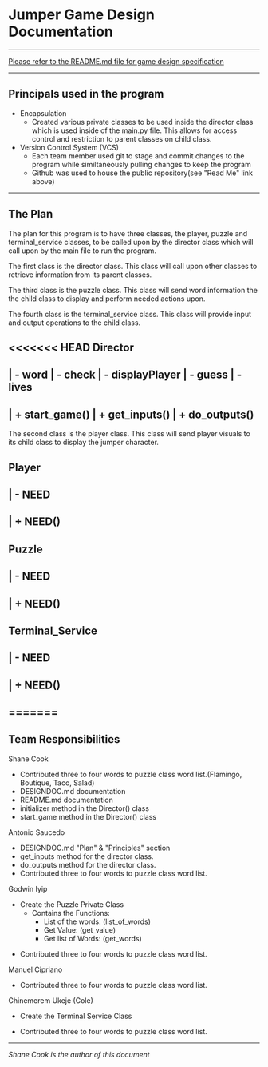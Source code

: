 # Jumper Game Design Documentation
---
[Please refer to the README.md file for game design specification](README.md)

---
## Principals used in the program
* Encapsulation
  * Created various private classes to be used inside the director class which is used inside of the main.py file. This allows for access control and restriction to parent classes on child class.
* Version Control System (VCS)
  * Each team member used git to stage and commit changes to the program while similtaneously pulling changes to keep the program
  * Github was used to house the public repository(see "Read Me" link above)
---
## The Plan
The plan for this program is to have three classes, the player, puzzle and terminal_service classes, to be called upon by the director class which will call upon by the main file to run the program. 

The first class is the director class. This class will call upon other classes to retrieve information from its parent classes. 

The third class is the puzzle class. This class will send word information the the child class to display and perform needed actions upon.

The fourth class is the terminal_service class. This class will provide input and output operations to the child class.

<<<<<<< HEAD
Director
---------------------------

| - word
| - check
| - displayPlayer
| - guess
| - lives
----------------------------
| + start_game()
| + get_inputs()
| + do_outputs()
----------------------------

The second class is the player class. This class will send player visuals to its child class to display the jumper character.

Player
---------------------------

| - NEED
----------------------------
| + NEED()
----------------------------

Puzzle
---------------------------

| - NEED
----------------------------
| + NEED()
----------------------------

Terminal_Service
---------------------------

| - NEED
----------------------------
| + NEED()
----------------------------
=======
---

## Team Responsibilities

Shane Cook
* Contributed three to four words to puzzle class word list.(Flamingo, Boutique, Taco, Salad)
* DESIGNDOC.md documentation
* README.md documentation
* initializer method in the Director() class
* start_game method in the Director() class

Antonio Saucedo
* DESIGNDOC.md "Plan" & "Principles" section
* get_inputs method for the director class.
* do_outputs method for the director class.
* Contributed three to four words to puzzle class word list.

Godwin Iyip
- Create the Puzzle Private Class
  - Contains the Functions:
    - List of the words: (list_of_words)
    - Get Value: (get_value)
    - Get list of Words: (get_words)

* Contributed three to four words to puzzle class word list.

Manuel Cipriano
* Contributed three to four words to puzzle class word list.

Chinemerem Ukeje (Cole)
- Create the Terminal Service Class
* Contributed three to four words to puzzle class word list.
---
*Shane Cook is the author of this document*